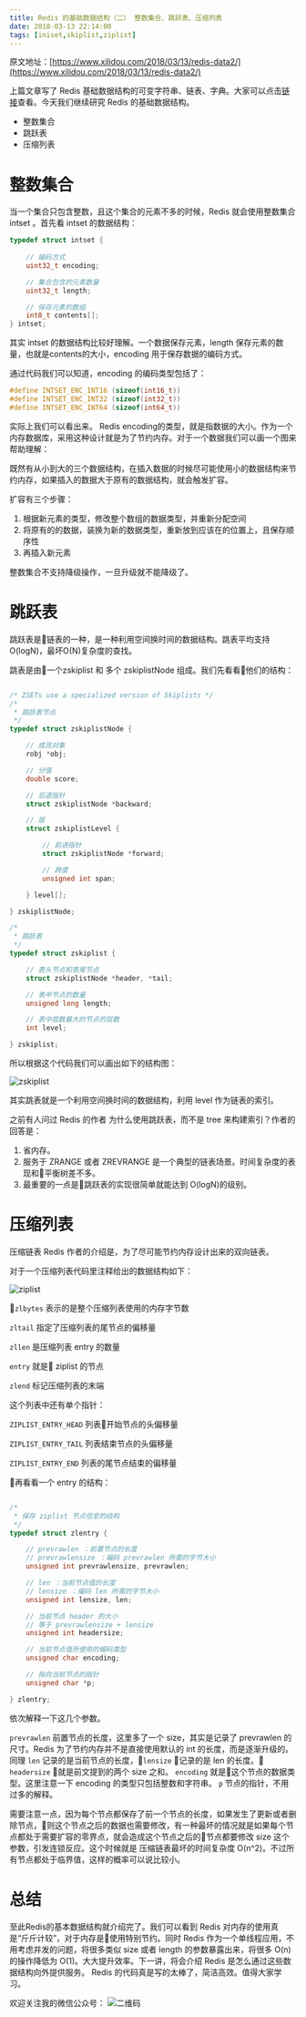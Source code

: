 ```yaml
---
title: Redis 的基础数据结构（二） 整数集合、跳跃表、压缩列表
date: 2018-03-13 22:14:00
tags: [iniset,skiplist,ziplist]
---
```


原文地址：[https://www.xilidou.com/2018/03/13/redis-data2/](https://www.xilidou.com/2018/03/13/redis-data2/)

上篇文章写了 Redis 基础数据结构的可变字符串、链表、字典。大家可以点击[链接](https://xilidou.com/2018/03/12/redis-data/)查看。今天我们继续研究 Redis 的基础数据结构。

* 整数集合
* 跳跃表
* 压缩列表

<!--more-->

# 整数集合
当一个集合只包含整数，且这个集合的元素不多的时候，Redis 就会使用整数集合 intset 。首先看 intset 的数据结构：

```c
typedef struct intset {
    
    // 编码方式
    uint32_t encoding;

    // 集合包含的元素数量
    uint32_t length;

    // 保存元素的数组
    int8_t contents[];
} intset;

```

其实 intset 的数据结构比较好理解。一个数据保存元素，length 保存元素的数量，也就是contents的大小，encoding 用于保存数据的编码方式。

通过代码我们可以知道，encoding 的编码类型包括了：

```c
#define INTSET_ENC_INT16 (sizeof(int16_t))
#define INTSET_ENC_INT32 (sizeof(int32_t))
#define INTSET_ENC_INT64 (sizeof(int64_t))
```

实际上我们可以看出来。 Redis encoding的类型，就是指数据的大小。作为一个内存数据库，采用这种设计就是为了节约内存。对于一个数据我们可以画一个图来帮助理解：


既然有从小到大的三个数据结构，在插入数据的时候尽可能使用小的数据结构来节约内存，如果插入的数据大于原有的数据结构，就会触发扩容。

扩容有三个步骤：

1. 根据新元素的类型，修改整个数组的数据类型，并重新分配空间
2. 将原有的的数据，装换为新的数据类型，重新放到应该在的位置上，且保存顺序性
3. 再插入新元素

整数集合不支持降级操作，一旦升级就不能降级了。

# 跳跃表

跳跃表是链表的一种，是一种利用空间换时间的数据结构。跳表平均支持 O(logN)，最坏O(N)复杂度的查找。

跳表是由一个zskiplist 和 多个 zskiplistNode 组成。我们先看看他们的结构：

```c

/* ZSETs use a specialized version of Skiplists */
/*
 * 跳跃表节点
 */
typedef struct zskiplistNode {

    // 成员对象
    robj *obj;

    // 分值
    double score;

    // 后退指针
    struct zskiplistNode *backward;

    // 层
    struct zskiplistLevel {

        // 前进指针
        struct zskiplistNode *forward;

        // 跨度
        unsigned int span;

    } level[];

} zskiplistNode;

/*
 * 跳跃表
 */
typedef struct zskiplist {

    // 表头节点和表尾节点
    struct zskiplistNode *header, *tail;

    // 表中节点的数量
    unsigned long length;

    // 表中层数最大的节点的层数
    int level;

} zskiplist;

```

所以根据这个代码我们可以画出如下的结构图：

![zskiplist](https://xilidou.oss-cn-beijing.aliyuncs.com/img/zskiplist.jpg)

其实跳表就是一个利用空间换时间的数据结构，利用 level 作为链表的索引。

之前有人问过 Redis 的作者 为什么使用跳跃表，而不是 tree 来构建索引？作者的回答是：

1. 省内存。
2. 服务于 ZRANGE 或者 ZREVRANGE 是一个典型的链表场景。时间复杂度的表现和平衡树差不多。
3. 最重要的一点是跳跃表的实现很简单就能达到 O(logN)的级别。


# 压缩列表

压缩链表 Redis 作者的介绍是，为了尽可能节约内存设计出来的双向链表。

对于一个压缩列表代码里注释给出的数据结构如下：

![ziplist](https://xilidou.oss-cn-beijing.aliyuncs.com/img/ziplist.jpg)


`zlbytes` 表示的是整个压缩列表使用的内存字节数

`zltail` 指定了压缩列表的尾节点的偏移量

`zllen` 是压缩列表 entry 的数量

`entry` 就是 ziplist 的节点

`zlend` 标记压缩列表的末端

这个列表中还有单个指针：

`ZIPLIST_ENTRY_HEAD` 列表开始节点的头偏移量

`ZIPLIST_ENTRY_TAIL` 列表结束节点的头偏移量

`ZIPLIST_ENTRY_END` 列表的尾节点结束的偏移量

再看看一个 entry 的结构：

```c

/*
 * 保存 ziplist 节点信息的结构
 */
typedef struct zlentry {

    // prevrawlen ：前置节点的长度
    // prevrawlensize ：编码 prevrawlen 所需的字节大小
    unsigned int prevrawlensize, prevrawlen;

    // len ：当前节点值的长度
    // lensize ：编码 len 所需的字节大小
    unsigned int lensize, len;

    // 当前节点 header 的大小
    // 等于 prevrawlensize + lensize
    unsigned int headersize;

    // 当前节点值所使用的编码类型
    unsigned char encoding;

    // 指向当前节点的指针
    unsigned char *p;

} zlentry;

```

依次解释一下这几个参数。

`prevrawlen` 前置节点的长度，这里多了一个 size，其实是记录了 prevrawlen 的尺寸。Redis 为了节约内存并不是直接使用默认的 int 的长度，而是逐渐升级的。
同理 `len` 记录的是当前节点的长度，`lensize` 记录的是 len 的长度。
`headersize` 就是前文提到的两个 size 之和。
`encoding` 就是这个节点的数据类型。这里注意一下 encoding 的类型只包括整数和字符串。
`p` 节点的指针，不用过多的解释。

需要注意一点，因为每个节点都保存了前一个节点的长度，如果发生了更新或者删除节点，则这个节点之后的数据也需要修改，有一种最坏的情况就是如果每个节点都处于需要扩容的零界点，就会造成这个节点之后的节点都要修改 size 这个参数，引发连锁反应。这个时候就是 压缩链表最坏的时间复杂度 O(n^2)。不过所有节点都处于临界值，这样的概率可以说比较小。

# 总结
至此Redis的基本数据结构就介绍完了。我们可以看到 Redis 对内存的使用真是“斤斤计较”，对于内存是使用特别节约。同时 Redis 作为一个单线程应用，不用考虑并发的问题，将很多类似 size 或者 length 的参数暴露出来，将很多 O(n) 的操作降低为 O(1)。大大提升效率。下一讲，将会介绍 Redis 是怎么通过这些数据结构向外提供服务。
Redis 的代码真是写的太棒了，简洁高效。值得大家学习。

欢迎关注我的微信公众号：
![二维码](https://ws3.sinaimg.cn/large/006tNc79ly1fo3oqp60v3j307607674r.jpg)